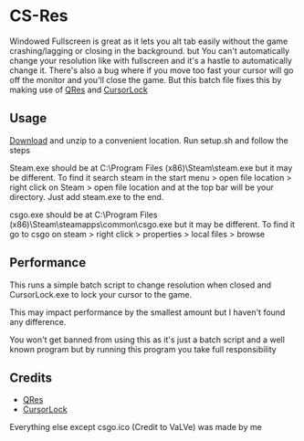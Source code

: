 # CS-Res
Windowed Fullscreen is great as it lets you alt tab easily without the game crashing/lagging or closing in the background. but You can't automatically change your resolution like with fullscreen and it's a hastle to automatically change it. There's also a bug where if you move too fast your cursor will go off the monitor and you'll close the game. But this batch file fixes this by making use of [QRes](https://sourceforge.net/projects/qres/files/latest/download) and [CursorLock](http://www.snakebytestudios.com/download/cursor-lock/)

## Usage 
[Download](https://github.com/Jack-Bailey/CS-Res/archive/refs/heads/main.zip) and unzip to a convenient location.
Run setup.sh and follow the steps

Steam.exe should be at C:\Program Files (x86)\Steam\steam.exe but it may be different. To find it search steam in the start menu > open file location > right click on Steam > open file location and at the top bar will be your directory. Just add steam.exe to the end.

csgo.exe should be at C:\Program Files (x86)\Steam\steamapps\common\csgo.exe but it may be different. To find it go to csgo on steam > right click > properties > local files > browse

## Performance

This runs a simple batch script to change resolution when closed and CursorLock.exe to lock your cursor to the game.

This may impact performance by the smallest amount but I haven't found any difference.

You won't get banned from using this as it's just a batch script and a well known program but by running this program you take full responsibility

## Credits

* [QRes](https://sourceforge.net/projects/qres/files/latest/download)
* [CursorLock](http://www.snakebytestudios.com/download/cursor-lock/)

Everything else except csgo.ico (Credit to VaLVe) was made by me
